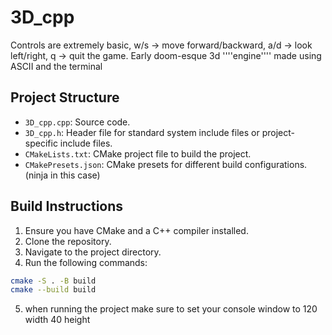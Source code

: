 # 3D_cpp 
Controls are extremely basic, w/s -> move forward/backward, a/d -> look left/right, q -> quit the game.
Early doom-esque 3d ''''engine'''' made using ASCII and the terminal
## Project Structure

- `3D_cpp.cpp`: Source code.
- `3D_cpp.h`: Header file for standard system include files or project-specific include files.
- `CMakeLists.txt`: CMake project file to build the project.
- `CMakePresets.json`: CMake presets for different build configurations. (ninja in this case)

## Build Instructions

1. Ensure you have CMake and a C++ compiler installed.
2. Clone the repository.
3. Navigate to the project directory.
4. Run the following commands:

```sh
cmake -S . -B build
cmake --build build
```

5. when running the project make sure to set your console window to 120 width 40 height
